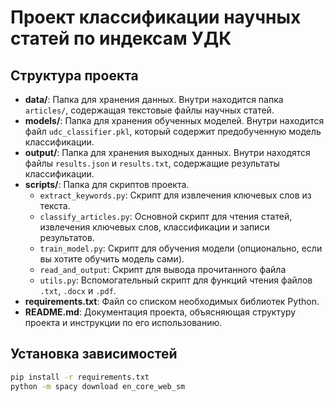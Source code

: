# Проект классификации научных статей по индексам УДК

## Структура проекта

- **data/**: Папка для хранения данных. Внутри находится папка `articles/`, содержащая текстовые файлы научных статей.
- **models/**: Папка для хранения обученных моделей. Внутри находится файл `udc_classifier.pkl`, который содержит предобученную модель классификации.
- **output/**: Папка для хранения выходных данных. Внутри находятся файлы `results.json` и `results.txt`, содержащие результаты классификации.
- **scripts/**: Папка для скриптов проекта.
  - `extract_keywords.py`: Скрипт для извлечения ключевых слов из текста.
  - `classify_articles.py`: Основной скрипт для чтения статей, извлечения ключевых слов, классификации и записи результатов.
  - `train_model.py`: Скрипт для обучения модели (опционально, если вы хотите обучить модель сами).
  - `read_and_output`: Скрипт для вывода прочитанного файла
  - `utils.py`: Вспомогательный скрипт для функций чтения файлов `.txt`, `.docx` и `.pdf`.
- **requirements.txt**: Файл со списком необходимых библиотек Python.
- **README.md**: Документация проекта, объясняющая структуру проекта и инструкции по его использованию.

## Установка зависимостей

```bash
pip install -r requirements.txt
python -m spacy download en_core_web_sm
